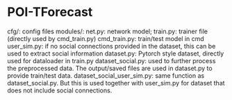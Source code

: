 # POI-TForecast

cfg/: config files
modules/: net.py: network model; train.py: trainer file (directly used by cmd_train.py)
cmd_train.py: train/test model in cmd
user_sim.py: if no social connections provided in the dataset, this can be used to extract social information
dataset.py: Pytorch style dataset, directly used for dataloader in train.py
dataset_social.py: used to further process the preprocessed data. The output/saved files are used in dataset.py to provide train/test data.
dataset_social_user_sim.py: same function as dataset_social.py. But this is used together with user_sim.py for dataset that does not include social connections.
